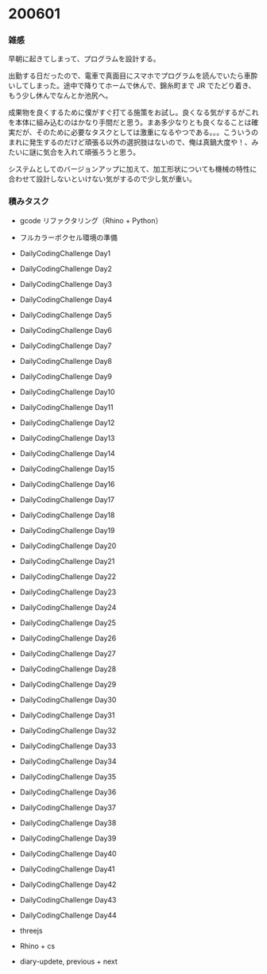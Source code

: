# 200601  

### 雑感  

早朝に起きてしまって、プログラムを設計する。  

出勤する日だったので、電車で真面目にスマホでプログラムを読んでいたら車酔いしてしまった。途中で降りてホームで休んで、錦糸町まで JR でたどり着き、もう少し休んでなんとか池尻へ。  

成果物を良くするために僕がすぐ打てる施策をお試し。良くなる気がするがこれを本体に組み込むのはかなり手間だと思う。まあ多少なりとも良くなることは確実だが、そのために必要なタスクとしては激重になるやつである。。。こういうのまれに発生するのだけど頑張る以外の選択肢はないので、俺は真鍋大度や！、みたいに謎に気合を入れて頑張ろうと思う。  

システムとしてのバージョンアップに加えて、加工形状についても機械の特性に合わせて設計しないといけない気がするので少し気が重い。  

### 積みタスク  

- gcode リファクタリング（Rhino + Python）  
- フルカラーボクセル環境の準備  
- DailyCodingChallenge Day1  
- DailyCodingChallenge Day2  
- DailyCodingChallenge Day3  
- DailyCodingChallenge Day4  
- DailyCodingChallenge Day5  
- DailyCodingChallenge Day6  
- DailyCodingChallenge Day7  
- DailyCodingChallenge Day8  
- DailyCodingChallenge Day9  
- DailyCodingChallenge Day10  
- DailyCodingChallenge Day11  
- DailyCodingChallenge Day12  
- DailyCodingChallenge Day13  
- DailyCodingChallenge Day14  
- DailyCodingChallenge Day15  
- DailyCodingChallenge Day16  
- DailyCodingChallenge Day17  
- DailyCodingChallenge Day18  
- DailyCodingChallenge Day19  
- DailyCodingChallenge Day20  
- DailyCodingChallenge Day21  
- DailyCodingChallenge Day22  
- DailyCodingChallenge Day23  
- DailyCodingChallenge Day24  
- DailyCodingChallenge Day25  
- DailyCodingChallenge Day26  
- DailyCodingChallenge Day27  
- DailyCodingChallenge Day28  
- DailyCodingChallenge Day29  
- DailyCodingChallenge Day30  
- DailyCodingChallenge Day31  
- DailyCodingChallenge Day32  
- DailyCodingChallenge Day33  
- DailyCodingChallenge Day34  
- DailyCodingChallenge Day35  
- DailyCodingChallenge Day36  
- DailyCodingChallenge Day37  
- DailyCodingChallenge Day38  
- DailyCodingChallenge Day39  
- DailyCodingChallenge Day40  
- DailyCodingChallenge Day41  
- DailyCodingChallenge Day42  
- DailyCodingChallenge Day43  
- DailyCodingChallenge Day44  

- threejs  
- Rhino + cs  
- diary-updete, previous + next  
